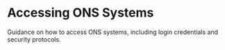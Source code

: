 # Accessing ONS Systems

Guidance on how to access ONS systems, including login credentials and security protocols.
